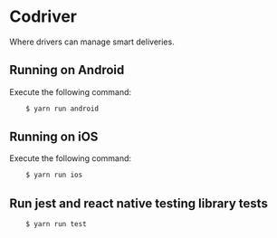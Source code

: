 # Codriver

Where drivers can manage smart deliveries.

## Running on Android

Execute the following command:

```bash
    $ yarn run android
```

## Running on iOS

Execute the following command:

```bash
    $ yarn run ios
```

## Run jest and react native testing library tests

```bash
    $ yarn run test
```
